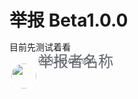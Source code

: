 <meta name="referrer" content="no-referrer" />
<style type="text/css" media="screen">
.round_icon{
  width: 40px;
  height: 40px;
  display: flex;
  border: 3px solid white;
  border-radius: 50%;
  align-items: center;
  justify-content: center;
  overflow: hidden;
}
  *{margin:0;padding:0;}
</style>


# 举报 Beta1.0.0

目前先测试着看

<div style="float:left;">
<img src="https://i2.hdslb.com/bfs/face/7899638a48e4b906a5e435552c02548fc31b3318.jpg" class="round_icon"  alt="">
</div>
<div>
  <div>
    <font size="5" face="arial" color="#61666D" Style="line-height:0;">举报者名称</font>
  </div>
  <div>
    <font size="1" face="arial" color="#61666D" Style="line-height:0;">UID:1145141919810</font>
  </div>
</div>



